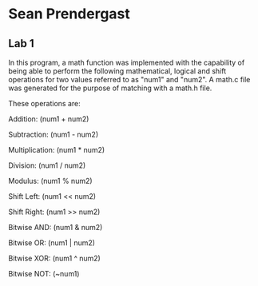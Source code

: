# Sean Prendergast

## Lab 1

In this program, a math function was implemented with the capability of 
being able to perform the following mathematical, logical and shift operations
for two values referred to as "num1" and "num2". A math.c file was generated for the purpose of matching with
a math.h file.

These operations are:

Addition: (num1 + num2)

Subtraction: (num1 - num2)

Multiplication: (num1 * num2)

Division: (num1 / num2)

Modulus: (num1 % num2)

Shift Left: (num1 << num2)

Shift Right: (num1 >> num2)

Bitwise AND: (num1 & num2)

Bitwise OR: (num1 | num2)

Bitwise XOR: (num1 ^ num2)

Bitwise NOT: (~num1)

